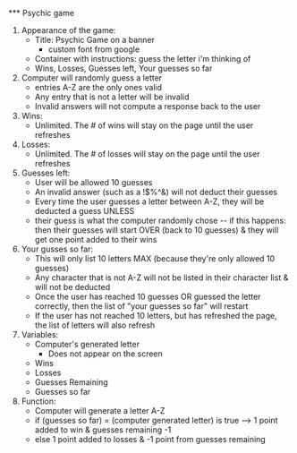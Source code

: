 *** Psychic game
1. Appearance of the game:
    * Title: Psychic Game on a banner
        * custom font from google
    * Container with instructions: guess the letter i'm thinking of
    * Wins, Losses, Guesses left, Your guesses so far
2. Computer will randomly guess a letter
    * entries A-Z are the only ones valid
    * Any entry that is not a letter will be invalid
    * Invalid answers will not compute a response back to the user
3. Wins:
    * Unlimited. The # of wins will stay on the page until the user refreshes
4. Losses: 
    * Unlimited. The # of losses will stay on the page until the user refreshes
5. Guesses left:
    * User will be allowed 10 guesses
    * An invalid answer (such as a !$%^&) will not deduct their guesses
    * Every time the user guesses a letter between A-Z, they will be deducted a guess UNLESS
    * their guess is what the computer randomly chose -- if this happens: then their guesses will start OVER (back to 10 guesses) & they will get one point added to their wins
6. Your gusses so far:
    * This will only list 10 letters MAX (because they're only allowed 10 guesses)
    * Any character that is not A-Z will not be listed in their character list & will not be deducted
    * Once the user has reached 10 guesses OR guessed the letter correctly, then the list of "your guesses so far" will restart
    * If the user has not reached 10 letters, but has refreshed the page, the list of letters will also refresh
7. Variables:
    * Computer's generated letter
        * Does not appear on the screen
    * Wins
    * Losses
    * Guesses Remaining
    * Guesses so far
8. Function:
    * Computer will generate a letter A-Z
    * if (guesses so far) = (computer generated letter) is true --> 1 point added to win & guesses remaining -1
    * else 1 point added to losses & -1 point from guesses remaining
